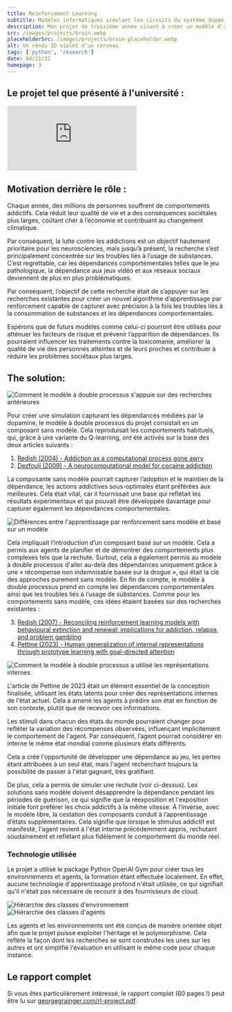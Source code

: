 ```yaml
---
title: Reinforcement Learning
subtitle: Modèles informatiques simulant les circuits du système dopaminergique dans le cerveau
description: Mon projet de troisième année visant à créer un modèle d'apprentissage par renforcement plus holistique qui pourrait simuler l'adoption et la progression de la toxicomanie et des troubles liés au jeu. En identifiant les principaux facteurs de risque, cette recherche pourrait aider à réduire l'impact de la dépendance sur les individus et la société en général.
src: /images/projects/brain.webp
placeholderSrc: /images/projects/brain-placeholder.webp
alt: Un rendu 3D violet d'un cerveau
tags: ['python', 'research']
date: 04/21/22
homepage: 3
---
```


<script>
    import LazyImage from '$lib/components/LazyImage.svelte';
    import mfmb from '$lib/assets/projects/reinforcement-learning/mf_vs_mb.svg';
    import designInfluence from '$lib/assets/projects/reinforcement-learning/design_influence.svg';
    import design from '$lib/assets/projects/reinforcement-learning/design.svg';
    import results from '$lib/assets/projects/reinforcement-learning/relapse.png';
    import resultsPlaceholder from '$lib/assets/projects/reinforcement-learning/relapse-placeholder.png';
    import agentHierarchy from '$lib/assets/projects/reinforcement-learning/agent_hierarchy.svg';
    import envHierarchy from '$lib/assets/projects/reinforcement-learning/environment_hierarchy.svg';
</script>

## Le projet tel que présenté à l'université :

<iframe src="https://www.youtube.com/embed/-Jsgl17cXuQ?si=SLcUPA5oBz7xd7bv" title="YouTube video player" frameborder="0" allow="accelerometer; autoplay; clipboard-write; encrypted-media; gyroscope; picture-in-picture; web-share" allowfullscreen></iframe>

## Motivation derrière le rôle :

Chaque année, des millions de personnes souffrent de comportements addictifs. Cela réduit leur qualité de vie et a des conséquences sociétales plus larges, coûtant cher à l’économie et contribuant au changement climatique.

Par conséquent, la lutte contre les addictions est un objectif hautement prioritaire pour les neurosciences, mais jusqu’à présent, la recherche s’est principalement concentrée sur les troubles liés à l’usage de substances. C’est regrettable, car les dépendances comportementales telles que le jeu pathologique, la dépendance aux jeux vidéo et aux réseaux sociaux deviennent de plus en plus problématiques.

Par conséquent, l’objectif de cette recherche était de s’appuyer sur les recherches existantes pour créer un nouvel algorithme d’apprentissage par renforcement capable de capturer avec précision à la fois les troubles liés à la consommation de substances et les dépendances comportementales.

Espérons que de futurs modèles comme celui-ci pourront être utilisés pour atténuer les facteurs de risque et prévenir l’apparition de dépendances. Ils pourraient influencer les traitements contre la toxicomanie, améliorer la qualité de vie des personnes atteintes et de leurs proches et contribuer à réduire les problèmes sociétaux plus larges.

## The solution:

<img src={designInfluence} alt="Comment le modèle à double processus s'appuie sur des recherches antérieures" loading="lazy" />

Pour créer une simulation capturant les dépendances médiées par la dopamine, le modèle à double processus du projet consistait en un composant sans modèle. Cela reproduisait les comportements habituels, qui, grâce à une variante du Q-learning, ont été activés sur la base des deux articles suivants :

1. [Redish (2004) - Addiction as a computational process gone awry](https://pubmed.ncbi.nlm.nih.gov/15591205/)
2. [Dezfouli (2009) - A neurocomputational model for cocaine addiction](https://pubmed.ncbi.nlm.nih.gov/19635010/)

La composante sans modèle pourrait capturer l’adoption et le maintien de la dépendance, les actions addictives sous-optimales étant préférées aux meilleures. Cela était vital, car il fournissait une base qui reflétait les résultats expérimentaux et qui pouvait être développée davantage pour capturer également les dépendances comportementales.

<img src={mfmb} alt="Différences entre l'apprentissage par renforcement sans modèle et basé sur un modèle" loading="lazy" />

Cela impliquait l’introduction d’un composant basé sur un modèle. Cela a permis aux agents de planifier et de démontrer des comportements plus complexes tels que la rechute. Surtout, cela a également permis au modèle à double processus d'aller au-delà des dépendances uniquement grâce à une « récompense non indemnisable basée sur la drogue », qui était la clé des approches purement sans modèle. En fin de compte, le modèle à double processus prend en compte les dépendances comportementales ainsi que les troubles liés à l’usage de substances. Comme pour les comportements sans modèle, ces idées étaient basées sur des recherches existantes :

3. [Redish (2007) - Reconciling reinforcement learning models with behavioural extinction and renewal: implications for addiction, relapse, and problem gambling](https://pubmed.ncbi.nlm.nih.gov/17638506/)
4. [Pettine (2023) - Human generalization of internal representations through prototype learning with goal-directed attention](https://www.nature.com/articles/s41562-023-01543-7)

<img src={design} alt="Comment le modèle à double processus a utilisé les représentations internes" loading="lazy" />

L'article de Pettine de 2023 était un élément essentiel de la conception finalisée, utilisant les états latents pour créer des représentations internes de l'état actuel. Cela a amené les agents à prédire son état en fonction de son contexte, plutôt que de recevoir ces informations.

Les stimuli dans chacun des états du monde pourraient changer pour refléter la variation des récompenses observées, influençant implicitement le comportement de l'agent. Par conséquent, l’agent pourrait considérer en interne le même état mondial comme plusieurs états différents.

Cela a créé l'opportunité de développer une dépendance au jeu, les pertes étant attribuées à un seul état, mais l'agent recherchant toujours la possibilité de passer à l'état gagnant, très gratifiant.

<LazyImage src={results} placeholderSrc={resultsPlaceholder} alt="Illustration selon laquelle le modèle à double processus était le seul capable de capturer les rechutes" loading="lazy" />

De plus, cela a permis de simuler une rechute (voir ci-dessus). Les solutions sans modèle doivent désapprendre la dépendance pendant les périodes de guérison, ce qui signifie que la réexposition et l'exposition initiale font préférer les choix addictifs à la même vitesse. À l’inverse, avec le modèle libre, la cestation des composants conduit à l’apprentissage d’états supplémentaires. Cela signifie que lorsque le stimulus addictif est manifesté, l'agent revient à l'état interne précédemment appris, rechutant soudainement et reflétant plus fidèlement le comportement du monde réel.

### Technologie utilisée

Le projet a utilisé le package Python OpenAI Gym pour créer tous les environnements et agents, la formation étant effectuée localement. En effet, aucune technologie d'apprentissage profond n'était utilisée, ce qui signifiait qu'il n'était pas nécessaire de recourir à des fournisseurs de cloud.

<img src={envHierarchy} alt="Hiérarchie des classes d'environnement" loading="lazy" />
<img src={agentHierarchy} alt="Hiérarchie des classes d'agents" loading="lazy" />

Les agents et les environnements ont été conçus de manière orientée objet afin que le projet puisse exploiter l'héritage et le polymorphisme. Cela reflète la façon dont les recherches se sont construites les unes sur les autres et ont simplifié l'évaluation en utilisant le même code pour chaque instance.

## Le rapport complet

Si vous êtes particulièrement intéressé, le rapport complet (60 pages !) peut être lu sur [georgegrainger.com/rl-project.pdf](/rl-project.pdf).
